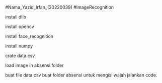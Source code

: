 #Nama_Yazid_Irfan_(20220039) 
#ImageRecognition

install dlib

install opencv

install face_recognition

install numpy


crate data.csv

load image in absensi folder

buat file data.csv
buat folder absensi untuk mengisi wajah
jalankan code.

